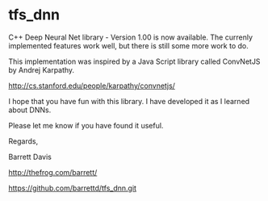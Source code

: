 # tfs_dnn
C++ Deep Neural Net library - Version 1.00 is now available.
The currenly implemented features work well, but there is still some more work to do.



This implementation was inspired by a Java Script library called ConvNetJS by Andrej Karpathy.

http://cs.stanford.edu/people/karpathy/convnetjs/


I hope that you have fun with this library.  I have developed it as I learned about DNNs.

Please let me know if you have found it useful.

Regards,

Barrett Davis

http://thefrog.com/barrett/


https://github.com/barrettd/tfs_dnn.git



